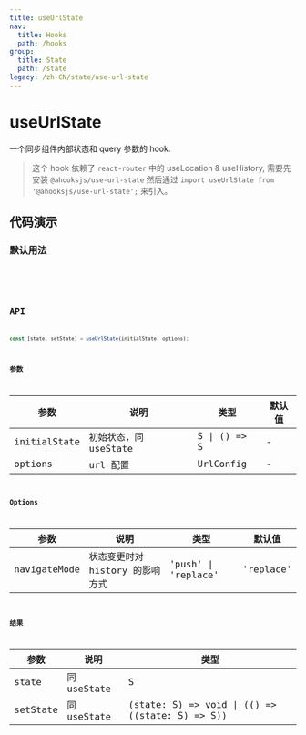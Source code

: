 ```yaml
---
title: useUrlState
nav:
  title: Hooks
  path: /hooks
group:
  title: State
  path: /state
legacy: /zh-CN/state/use-url-state
---
```


# useUrlState

一个同步组件内部状态和 query 参数的 hook.

> 这个 hook 依赖了 `react-router` 中的 useLocation & useHistory, 需要先安装 `@ahooksjs/use-url-state` 然后通过 `import useUrlState from '@ahooksjs/use-url-state';` 来引入。

## 代码演示

### 默认用法

<code src="./demo/demo1.tsx" />

<code src="./demo/demo2.tsx" />

## API

```typescript
const [state, setState] = useUrlState(initialState, options);
```

### 参数

| 参数    | 说明                                         | 类型                   | 默认值 |
|---------|----------------------------------------------|------------------------|--------|
| initialState | 初始状态，同 useState                       | S \| () => S                    | -      |
| options | url 配置                       | UrlConfig                    | -      |

### Options

| 参数    | 说明                                         | 类型                   | 默认值 |
|------|--------------|--------|--------|
| navigateMode | 状态变更时对 history 的影响方式 | 'push' \| 'replace' | 'replace'    |

### 结果

| 参数     | 说明                                     | 类型       |
|----------|------------------------------------------|------------|
| state  | 同 useState                             | S    |
| setState     | 同 useState                             |  (state: S) => void \| (() => ((state: S) => S))      |
